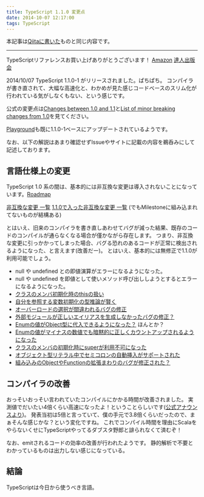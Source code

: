 ```yaml
---
title: TypeScript 1.1.0 変更点
date: 2014-10-07 12:17:00
tags: TypeScript
---
```


本記事は[Qiitaに書いた](http://qiita.com/vvakame/items/5e53c392867ebc604267)ものと同じ内容です。

---

TypeScriptリファレンスお買い上げありがとうございます！ [Amazon](http://www.amazon.co.jp/gp/product/484433588X?ie=UTF8&camp=1207&creative=8411&creativeASIN=484433588X&linkCode=shr&tag=damenako-22) [達人出版会](http://tatsu-zine.com/books/typescript-reference)

2014/10/07 TypeScript 1.1.0-1 がリリースされました。ぱちぱち。
コンパイラが書き直されて、大幅な高速化と、わかめが見た感じコードベースのスリム化が行われている気がしなくもない、という感じです。

公式の変更点は[Changes between 1.0 and 1.1](https://github.com/Microsoft/TypeScript/wiki/Breaking-Changes#changes-between-10-and-11)と[List of minor breaking changes from 1.0](https://github.com/Microsoft/TypeScript/issues/153)を見てください。

[Playground](http://www.typescriptlang.org/Playground/)も既に1.1.0-1ベースにアップデートされているようです。

なお、以下の解説はあまり確認せずIssueやサイトに記載の内容を鵜呑みにして記述しております。

## 言語仕様上の変更

TypeScript 1.0 系の間は、基本的には非互換な変更は導入されないことになっています。[Roadmap](https://github.com/Microsoft/TypeScript/wiki/Roadmap)

[非互換な変更 一覧](https://github.com/Microsoft/TypeScript/issues?q=is%3Aissue+label%3A%22Breaking+Change%22+)
[1.1.0で入った非互換な変更 一覧](https://github.com/Microsoft/TypeScript/issues?q=is%3Aissue+label%3A%22Breaking+Change%22+milestone%3A%22TypeScript+1.1%22+is%3Aclosed) (でもMilestoneに組み込まれてないものが結構ある)

とはいえ、旧来のコンパイラを書き直しあわせてバグが減った結果、既存のコードのコンパイルが通らなくなる場合が僅かながら存在します。
つまり、非互換な変更に引っかかってしまった場合、バグる恐れのあるコードが正常に検出されるようになった、と言えます(改善だー)。
とはいえ、基本的には無修正で1.1.0が利用可能でしょう。

* null や undefined との即値演算がエラーになるようになった。
* null や undefined を即値として使いメソッド呼び出ししようとするとエラーになるようになった。
* [クラスのメンバ初期化時のthisの扱い](https://github.com/Microsoft/TypeScript/issues/641)
* [自分を参照する変数初期化の型推論が賢く](https://github.com/Microsoft/TypeScript/issues/522)
* [オーバーロードの選択が間違われるバグの修正](https://github.com/Microsoft/TypeScript/issues/305)
* [外部モジュールが正しいエイリアスを生成しなかったバグの修正？](https://github.com/Microsoft/TypeScript/issues/152)
* [Enumの値がObject型に代入できるようになった？](https://github.com/Microsoft/TypeScript/issues/151) ほんとか？
* [Enumの値がマイナスの数値でも暗黙的に正しくカウントアップされるようになった](https://github.com/Microsoft/TypeScript/issues/150)
* [クラスのメンバの初期化時にsuperが利用不可になった](https://github.com/Microsoft/TypeScript/issues/149)
* [オブジェクト型リテラル中でセミコロンの自動挿入がサポートされた](https://github.com/Microsoft/TypeScript/issues/148)
* [組み込みのObjectやFunctionの拡張まわりのバグが修正された？](https://github.com/Microsoft/TypeScript/issues/48)

## コンパイラの改善

おっそいおっそい言われていたコンパイルにかかる時間が改善されました。
実測値でだいたい4倍くらい高速になったよ！ということらしいです([公式アナウンスより](http://blogs.msdn.com/b/typescript/archive/2014/10/06/announcing-typescript-1-1-ctp.aspx))。
発表当初は5倍と言っていて、僕の手元で3.8倍くらいだったので、まぁそんな感じかな？という変化ですね。
これでコンパイル時間を理由にScalaをやらないくせにTypeScriptやってるダブスタ野郎と誹られなくて済むぞ！

なお、emitされるコードの効率の改善が行われたようです。
静的解析で不要とわかっているものは出力しない感じになっている。

## 結論

TypeScriptは今日から使うべき言語。

